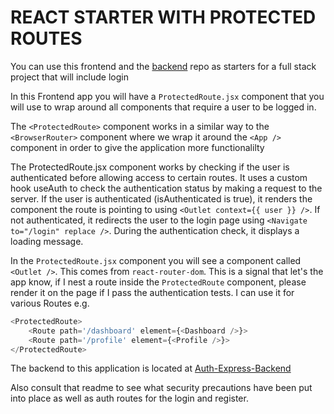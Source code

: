 # REACT STARTER WITH PROTECTED ROUTES

You can use this frontend and the [backend](https://github.com/10-3-pursuit/auth-express-login) repo as starters for a full stack project that will include login

In this Frontend app you will have a `ProtectedRoute.jsx` component that you will use to wrap around all components that require a user to be logged in.

The `<ProtectedRoute>` component works in a similar way to the `<BrowserRouter>` component where we wrap it around the `<App />` component in order to give the application more functionalilty

The ProtectedRoute.jsx component works by checking if the user is authenticated before allowing access to certain routes. It uses a custom hook useAuth to check the authentication status by making a request to the server. If the user is authenticated (isAuthenticated is true), it renders the component the route is pointing to using `<Outlet context={{ user }} />`. If not authenticated, it redirects the user to the login page using `<Navigate to="/login" replace />`. During the authentication check, it displays a loading message.

In the `ProtectedRoute.jsx` component you will see a component called `<Outlet />`. This comes from `react-router-dom`. This is a signal that let's the app know, if I nest a route inside the `ProtectedRoute` component, please render it on the page if I pass the authentication tests. I can use it for various Routes
e.g.

```js
<ProtectedRoute>
    <Route path='/dashboard' element={<Dashboard />}>
    <Route path='/profile' element={<Profile />}>
</ProtectedRoute>
```

The backend to this application is located at [Auth-Express-Backend](https://github.com/10-3-pursuit/auth-express-login)

Also consult that readme to see what security precautions have been put into place as well as auth routes for the login and register.
